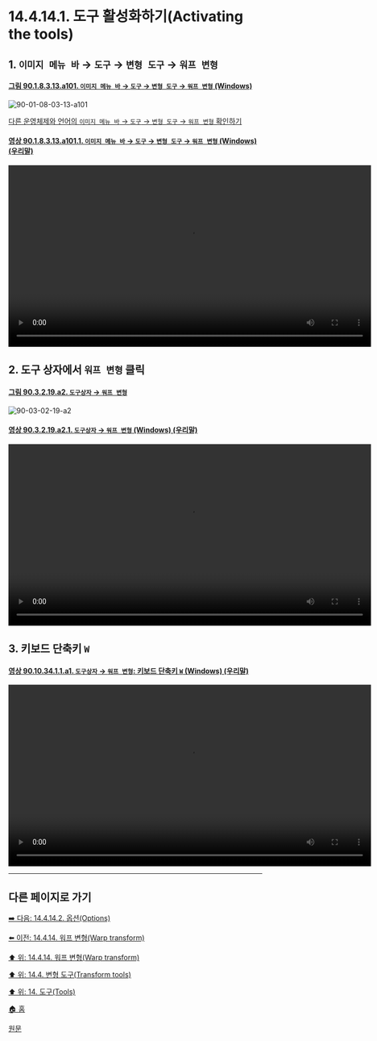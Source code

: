 # 14.4.14.1. 도구 활성화하기(Activating the tools)

<a id="14-04-14-01-s1"></a>

## 1. `이미지 메뉴 바` → `도구` → `변형 도구` → `워프 변형`

<a id="90-01-08-03-13-a101"></a>

#### [그림 90.1.8.3.13.a101. `이미지 메뉴 바` → `도구` → `변형 도구` → `워프 변형` (Windows)](./90-01-08-03-13-warp_transform.md#90-01-08-03-13-a101)
![90-01-08-03-13-a101](https://github.com/wonder13662/gimp/assets/15767104/94e0478b-f3dd-46c2-85f5-1f41edb155bd)

[다른 운영체제와 언어의 `이미지 메뉴 바` → `도구` → `변형 도구` → `워프 변형` 확인하기](./90-01-08-03-13-warp_transform.md#90-01-08-03-13-a102)

<a id="90-01-08-03-13-a101-01"></a>

#### [영상 90.1.8.3.13.a101.1. `이미지 메뉴 바` → `도구` → `변형 도구` → `워프 변형` (Windows) (우리말)](./90-01-08-03-13-warp_transform.md#90-01-08-03-13-a101-01)
<video controls="controls" width="720" src="https://github.com/wonder13662/gimp/assets/15767104/f623785e-03a4-458a-bd61-3f73c55a4417"></video>

<a id="14-04-14-01-s2"></a>

## 2. 도구 상자에서 `워프 변형` 클릭

<a id="90-03-02-19-a2"></a>

#### [그림 90.3.2.19.a2. `도구상자` → `워프 변형`](./90-03-02-19-warp_transform.md#90-03-02-19-a2)
![90-03-02-19-a2](https://github.com/wonder13662/gimp/assets/15767104/ac4bcc92-9d42-4f01-b72f-b18c6fc9fb57)

<a id="90-03-02-19-a2-01"></a>

#### [영상 90.3.2.19.a2.1. `도구상자` → `워프 변형` (Windows) (우리말)](./90-03-02-19-warp_transform.md#90-03-02-19-a2-01)
<video controls="controls" width="720" src="https://github.com/wonder13662/gimp/assets/15767104/16be9763-7127-4e3d-8eb0-f79d9e1e5fa3"></video>

<a id="14-04-14-01-s3"></a>

## 3. 키보드 단축키 `W`

<a id="90-10-34-01-01-a1"></a>

#### [영상 90.10.34.1.1.a1. `도구상자` → `워프 변형`: 키보드 단축키 `W` (Windows) (우리말)](./90-10-34-01-01-w.md#90-10-34-01-01-a1)
<video controls="controls" width="720" src="https://github.com/wonder13662/gimp/assets/15767104/d05b5b2e-93e5-427e-b4ff-350dacc48662"></video>

***

## 다른 페이지로 가기

[➡️ 다음: 14.4.14.2. 옵션(Options)](./14-04-14-02-00-options.md)

[⬅️ 이전: 14.4.14. 워프 변형(Warp transform)](./14-04-14-00-warp-transform.md)

[⬆️ 위: 14.4.14. 워프 변형(Warp transform)](./14-04-14-00-warp-transform.md)

[⬆️ 위: 14.4. 변형 도구(Transform tools)](./14-04-00-transform-tools.md)

[⬆️ 위: 14. 도구(Tools)](./14-00-tools.md)

[🏠 홈](./00-home.md)

[원문](https://docs.gimp.org/2.10/ko/gimp-tool-warp.html#idm16284)